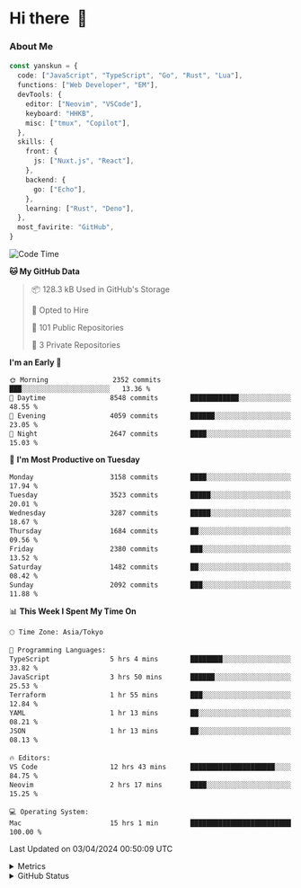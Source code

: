 # Hi there&nbsp; :wave:

### About Me

```ts
const yanskun = {
  code: ["JavaScript", "TypeScript", "Go", "Rust", "Lua"],
  functions: ["Web Developer", "EM"],
  devTools: {
    editor: ["Neovim", "VSCode"],
    keyboard: "HHKB",
    misc: ["tmux", "Copilot"],
  },
  skills: {
    front: {
      js: ["Nuxt.js", "React"],
    },
    backend: {
      go: ["Echo"],
    },
    learning: ["Rust", "Deno"],
  },
  most_favirite: "GitHub",
}
```

<!--START_SECTION:waka-->
![Code Time](http://img.shields.io/badge/Code%20Time-774%20hrs%2039%20mins-blue)

**🐱 My GitHub Data** 

> 📦 128.3 kB Used in GitHub's Storage 
 > 
> 💼 Opted to Hire
 > 
> 📜 101 Public Repositories 
 > 
> 🔑 3 Private Repositories 
 > 
**I'm an Early 🐤** 

```text
🌞 Morning                2352 commits        ███░░░░░░░░░░░░░░░░░░░░░░   13.36 % 
🌆 Daytime                8548 commits        ████████████░░░░░░░░░░░░░   48.55 % 
🌃 Evening                4059 commits        ██████░░░░░░░░░░░░░░░░░░░   23.05 % 
🌙 Night                  2647 commits        ████░░░░░░░░░░░░░░░░░░░░░   15.03 % 
```
📅 **I'm Most Productive on Tuesday** 

```text
Monday                   3158 commits        ████░░░░░░░░░░░░░░░░░░░░░   17.94 % 
Tuesday                  3523 commits        █████░░░░░░░░░░░░░░░░░░░░   20.01 % 
Wednesday                3287 commits        █████░░░░░░░░░░░░░░░░░░░░   18.67 % 
Thursday                 1684 commits        ██░░░░░░░░░░░░░░░░░░░░░░░   09.56 % 
Friday                   2380 commits        ███░░░░░░░░░░░░░░░░░░░░░░   13.52 % 
Saturday                 1482 commits        ██░░░░░░░░░░░░░░░░░░░░░░░   08.42 % 
Sunday                   2092 commits        ███░░░░░░░░░░░░░░░░░░░░░░   11.88 % 
```


📊 **This Week I Spent My Time On** 

```text
🕑︎ Time Zone: Asia/Tokyo

💬 Programming Languages: 
TypeScript               5 hrs 4 mins        ████████░░░░░░░░░░░░░░░░░   33.82 % 
JavaScript               3 hrs 50 mins       ██████░░░░░░░░░░░░░░░░░░░   25.53 % 
Terraform                1 hr 55 mins        ███░░░░░░░░░░░░░░░░░░░░░░   12.84 % 
YAML                     1 hr 13 mins        ██░░░░░░░░░░░░░░░░░░░░░░░   08.21 % 
JSON                     1 hr 13 mins        ██░░░░░░░░░░░░░░░░░░░░░░░   08.13 % 

🔥 Editors: 
VS Code                  12 hrs 43 mins      █████████████████████░░░░   84.75 % 
Neovim                   2 hrs 17 mins       ████░░░░░░░░░░░░░░░░░░░░░   15.25 % 

💻 Operating System: 
Mac                      15 hrs 1 min        █████████████████████████   100.00 % 
```


 Last Updated on 03/04/2024 00:50:09 UTC
<!--END_SECTION:waka-->

<details>
  <summary>Metrics</summary>
  <img src="https://github.com/yanskun/yanskun/blob/main/github-metrics.svg" alt="Metrics">
</details>

<details>
  <summary>GitHub Status</summary>
  <picture>
    <source media="(prefers-color-scheme: dark)" srcset="https://raw.githubusercontent.com/yanskun/yanskun/master/profile-summary-card-output/nord_dark/0-profile-details.svg">
   <img src="https://raw.githubusercontent.com/yanskun/yanskun/master/profile-summary-card-output/default/0-profile-details.svg">
  </picture>
  <br>
  <picture>
    <source media="(prefers-color-scheme: dark)" srcset="https://raw.githubusercontent.com/yanskun/yanskun/master/profile-summary-card-output/nord_dark/1-repos-per-language.svg">
   <img src="https://raw.githubusercontent.com/yanskun/yanskun/master/profile-summary-card-output/default/1-repos-per-language.svg">
  </picture>
  <picture>
    <source media="(prefers-color-scheme: dark)" srcset="https://raw.githubusercontent.com/yanskun/yanskun/master/profile-summary-card-output/nord_dark/2-most-commit-language.svg">
   <img src="https://raw.githubusercontent.com/yanskun/yanskun/master/profile-summary-card-output/default/2-most-commit-language.svg">
  </picture>
  <br>
  <picture>
    <source media="(prefers-color-scheme: dark)" srcset="https://raw.githubusercontent.com/yanskun/yanskun/master/profile-summary-card-output/nord_dark/3-stats.svg">
   <img src="https://raw.githubusercontent.com/yanskun/yanskun/master/profile-summary-card-output/default/3-stats.svg">
  </picture>
  <picture>
    <source media="(prefers-color-scheme: dark)" srcset="https://raw.githubusercontent.com/yanskun/yanskun/master/profile-summary-card-output/nord_dark/4-productive-time.svg">
   <img src="https://raw.githubusercontent.com/yanskun/yanskun/master/profile-summary-card-output/default/4-productive-time.svg">
  </picture>
</details>
